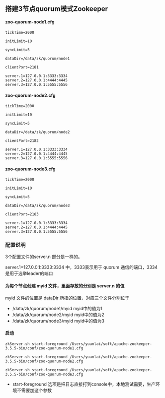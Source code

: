 ## 搭建3节点quorum模式Zookeeper

#### zoo-quorum-node1.cfg
```
tickTime=2000

initLimit=10

syncLimit=5

dataDir=/data/zk/quorum/node1

clientPort=2181

server.1=127.0.0.1:3333:3334
server.2=127.0.0.1:4444:4445
server.3=127.0.0.1:5555:5556
```

#### zoo-quorum-node2.cfg
```
tickTime=2000

initLimit=10

syncLimit=5

dataDir=/data/zk/quorum/node2

clientPort=2182

server.1=127.0.0.1:3333:3334
server.2=127.0.0.1:4444:4445
server.3=127.0.0.1:5555:5556
```

#### zoo-quorum-node3.cfg
```
tickTime=2000

initLimit=10

syncLimit=5

dataDir=/data/zk/quorum/node3

clientPort=2183

server.1=127.0.0.1:3333:3334
server.2=127.0.0.1:4444:4445
server.3=127.0.0.1:5555:5556
```

### 配置说明
3个配置文件的server.n 部分是一样的。

server.1=127.0.0.1:3333:3334 中，3333表示用于 quorum 通信的端口，3334是用于选举leader的端口

#### 为每个节点创建 myid 文件，里面存放的分别是 server.n 的值
myid 文件的位置是 dataDir 所指的位置，对应三个文件分别位于

- /data/zk/quorum/node1/myid  myid中的值为1
- /data/zk/quorum/node2/myid  myid中的值为2
- /data/zk/quorum/node3/myid  myid中的值为3

#### 启动
```
zkServer.sh start-foreground /Users/yuanlai/soft/apache-zookeeper-3.5.5-bin/conf/zoo-quorum-node1.cfg

zkServer.sh start-foreground /Users/yuanlai/soft/apache-zookeeper-3.5.5-bin/conf/zoo-quorum-node2.cfg

zkServer.sh start-foreground /Users/yuanlai/soft/apache-zookeeper-3.5.5-bin/conf/zoo-quorum-node3.cfg
```
- start-foreground 选项是把日志直接打到console中，本地测试需要，生产环境不需要加这个参数